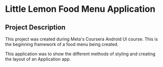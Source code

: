 # Little Lemon Food Menu Application

## Project Description
This project was created during Meta's Coursera Android UI course. This is the beginning framework of a food menu being created.

This application was to show the different methods of styling and creating the layout of an Application app.
